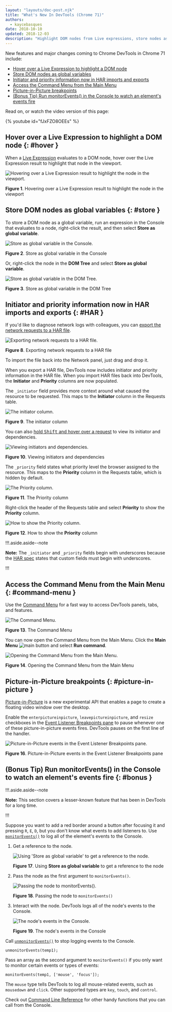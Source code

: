 ```yaml
---
layout: "layouts/doc-post.njk"
title: "What's New In DevTools (Chrome 71)"
authors:
  - kaycebasques
date: 2018-10-10
updated: 2018-12-03
description: "Highlight DOM nodes from Live expressions, store nodes as global variables, and more."
---
```


New features and major changes coming to Chrome DevTools in Chrome 71 include:

- [Hover over a Live Expression to highlight a DOM node][1]
- [Store DOM nodes as global variables][2]
- [Initiator and priority information now in HAR imports and exports][3]
- [Access the Command Menu from the Main Menu][4]
- [Picture-in-Picture breakpoints][5]
- [(Bonus Tip) Run monitorEvents() in the Console to watch an element's events fire][6]

Read on, or watch the video version of this page:

{% youtube id="fJxFZO8OEEs" %}

## Hover over a Live Expression to highlight a DOM node {: #hover }

When a [Live Expression][7] evaluates to a DOM node, hover over the Live Expression result to
highlight that node in the viewport.

![Hovering over a Live Expression result to highlight the node in the viewport.](/web/updates/images/2018/10/hover1.png)

**Figure 1**. Hovering over a Live Expression result to highlight the node in the viewport

## Store DOM nodes as global variables {: #store }

To store a DOM node as a global variable, run an expression in the Console that evaluates to a node,
right-click the result, and then select **Store as global variable**.

![Store as global variable in the Console.](/web/updates/images/2018/10/store1.png)

**Figure 2**. Store as global variable in the Console

Or, right-click the node in the **DOM Tree** and select **Store as global variable**.

![Store as global variable in the DOM Tree.](/web/updates/images/2018/10/store2.png)

**Figure 3**. Store as global variable in the DOM Tree

## Initiator and priority information now in HAR imports and exports {: #HAR }

If you'd like to diagnose network logs with colleagues, you can [export the network requests to a
HAR file][8].

![Exporting network requests to a HAR file.](/web/tools/chrome-devtools/network-performance/imgs/save-as-har.png)

**Figure 8**. Exporting network requests to a HAR file

To import the file back into the Network panel, just drag and drop it.

When you export a HAR file, DevTools now includes initiator and priority information in the HAR
file. When you import HAR files back into DevTools, the **Initiator** and **Priority** columns are
now populated.

The `_initiator` field provides more context around what caused the resource to be requested. This
maps to the **Initiator** column in the Requests table.

![The initiator column.](/web/updates/images/2018/10/HAR1.png)

**Figure 9**. The initiator column

You can also [hold <kbd>Shift</kbd> and hover over a request][9] to view its initiator and
dependencies.

![Viewing initiators and dependencies.](/web/tools/chrome-devtools/network-performance/imgs/initiators-dependencies.png)

**Figure 10**. Viewing initiators and dependencies

The `_priority` field states what priority level the browser assigned to the resource. This maps to
the **Priority** column in the Requests table, which is hidden by default.

![The Priority column.](/web/updates/images/2018/10/HAR2.png)

**Figure 11**. The Priority column

Right-click the header of the Requests table and select **Priority** to show the **Priority**
column.

![How to show the Priority column.](/web/updates/images/2018/10/HAR3.png)

**Figure 12**. How to show the **Priority** column

!!!.aside.aside--note

**Note:** The `_initiator` and `_priority` fields begin with underscores because the [HAR spec][10]
states that custom fields must begin with underscores.

!!!

## Access the Command Menu from the Main Menu {: #command-menu }

Use the [Command Menu][11] for a fast way to access DevTools panels, tabs, and features.

![The Command Menu.](/web/tools/chrome-devtools/images/command-menu.png)

**Figure 13**. The Command Menu

You can now open the Command Menu from the Main Menu. Click the **Main Menu**
![main](/web/tools/chrome-devtools/images/shared/main-menu.png) button and select **Run command**.

![Opening the Command Menu from the Main Menu.](/web/updates/images/2018/10/command-menu1.png)

**Figure 14**. Opening the Command Menu from the Main Menu

## Picture-in-Picture breakpoints {: #picture-in-picture }

[Picture-in-Picture][12] is a new experimental API that enables a page to create a floating video
window over the desktop.

Enable the `enterpictureinpicture`, `leavepictureinpicture`, and `resize` checkboxes in the [Event
Listener Breakpoints pane][13] to pause whenever one of these picture-in-picture events fires.
DevTools pauses on the first line of the handler.

![Picture-in-Picture events in the Event Listener Breakpoints pane.](/web/updates/images/2018/10/pip1.png)

**Figure 16**. Picture-in-Picture events in the Event Listener Breakpoints pane

## (Bonus Tip) Run monitorEvents() in the Console to watch an element's events fire {: #bonus }

!!!.aside.aside--note

**Note:** This section covers a lesser-known feature that has been in DevTools for a long time.

!!!

Suppose you want to add a red border around a button after focusing it and pressing `R`, `E`, `D`,
but you don't know what events to add listeners to. Use [`monitorEvents()`][14] to log all of the
element's events to the Console.

1.  Get a reference to the node.

    ![Using 'Store as global variable' to get a reference to the node.](/web/updates/images/2018/10/bonus1.png)

    **Figure 17**. Using **Store as global variable** to get a reference to the node

2.  Pass the node as the first argument to `monitorEvents()`.

    ![Passing the node to monitorEvents().](/web/updates/images/2018/10/bonus2.png)

    **Figure 18**. Passing the node to `monitorEvents()`

3.  Interact with the node. DevTools logs all of the node's events to the Console.

    ![The node's events in the Console.](/web/updates/images/2018/10/bonus3.png)

    **Figure 19**. The node's events in the Console

Call [`unmonitorEvents()`][15] to stop logging events to the Console.

```
unmonitorEvents(temp1);
```

Pass an array as the second argument to `monitorEvents()` if you only want to monitor certain events
or types of events:

```
monitorEvents(temp1, ['mouse', 'focus']);
```

The `mouse` type tells DevTools to log all mouse-related events, such as `mousedown` and `click`.
Other supported types are `key`, `touch`, and `control`.

Check out [Command Line Reference][16] for other handy functions that you can call from the Console.

[1]: #hover
[2]: #store
[3]: #HAR
[4]: #command-menu
[5]: #picture-in-picture
[6]: #bonus
[7]: /web/updates/2018/08/devtools#watch
[8]: /web/tools/chrome-devtools/network-performance/reference#save-as-har
[9]: /web/tools/chrome-devtools/network-performance/reference#initiators-dependencies
[10]: https://dvcs.w3.org/hg/webperf/raw-file/tip/specs/HAR/Overview.html
[11]: /web/tools/chrome-devtools/ui#command-menu
[12]: https://github.com/WICG/picture-in-picture
[13]: /web/tools/chrome-devtools/javascript/breakpoints#event-listeners
[14]: /web/tools/chrome-devtools/console/command-line-reference#monitorevents
[15]: /web/tools/chrome-devtools/console/command-line-reference#unmonitorevents
[16]: /web/tools/chrome-devtools/console/command-line-reference
